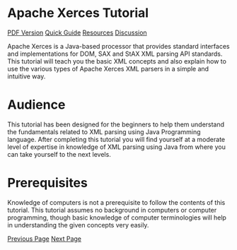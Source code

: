 # Apache Xerces Tutorial
[PDF Version](../xerces/xerces_pdf_version.md)
[Quick Guide](../xerces/xerces_quick_guide.md)
[Resources](../xerces/xerces_useful_resources.md)
[Discussion](../xerces/xerces_discussion.md)

Apache Xerces is a Java-based processor that provides standard interfaces and implementations for DOM, SAX and StAX XML parsing API standards. This tutorial will teach you the basic XML concepts and also explain how to use the various types of Apache Xerces XML parsers in a simple and intuitive way.

# Audience
This tutorial has been designed for the beginners to help them understand the fundamentals related to XML parsing using Java Programming language. After completing this tutorial you will find yourself at a moderate level of expertise in knowledge of XML parsing using Java from where you can take yourself to the next levels.

# Prerequisites
Knowledge of computers is not a prerequisite to follow the contents of this tutorial. This tutorial assumes no background in computers or computer programming, though basic knowledge of computer terminologies will help in understanding the given concepts very easily.


[Previous Page](../xerces/index.md) [Next Page](../xerces/xerces_xml_overview.md) 
